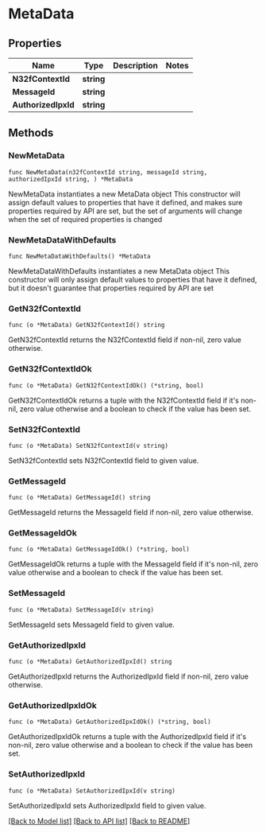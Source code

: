 # MetaData

## Properties

Name | Type | Description | Notes
------------ | ------------- | ------------- | -------------
**N32fContextId** | **string** |  | 
**MessageId** | **string** |  | 
**AuthorizedIpxId** | **string** |  | 

## Methods

### NewMetaData

`func NewMetaData(n32fContextId string, messageId string, authorizedIpxId string, ) *MetaData`

NewMetaData instantiates a new MetaData object
This constructor will assign default values to properties that have it defined,
and makes sure properties required by API are set, but the set of arguments
will change when the set of required properties is changed

### NewMetaDataWithDefaults

`func NewMetaDataWithDefaults() *MetaData`

NewMetaDataWithDefaults instantiates a new MetaData object
This constructor will only assign default values to properties that have it defined,
but it doesn't guarantee that properties required by API are set

### GetN32fContextId

`func (o *MetaData) GetN32fContextId() string`

GetN32fContextId returns the N32fContextId field if non-nil, zero value otherwise.

### GetN32fContextIdOk

`func (o *MetaData) GetN32fContextIdOk() (*string, bool)`

GetN32fContextIdOk returns a tuple with the N32fContextId field if it's non-nil, zero value otherwise
and a boolean to check if the value has been set.

### SetN32fContextId

`func (o *MetaData) SetN32fContextId(v string)`

SetN32fContextId sets N32fContextId field to given value.


### GetMessageId

`func (o *MetaData) GetMessageId() string`

GetMessageId returns the MessageId field if non-nil, zero value otherwise.

### GetMessageIdOk

`func (o *MetaData) GetMessageIdOk() (*string, bool)`

GetMessageIdOk returns a tuple with the MessageId field if it's non-nil, zero value otherwise
and a boolean to check if the value has been set.

### SetMessageId

`func (o *MetaData) SetMessageId(v string)`

SetMessageId sets MessageId field to given value.


### GetAuthorizedIpxId

`func (o *MetaData) GetAuthorizedIpxId() string`

GetAuthorizedIpxId returns the AuthorizedIpxId field if non-nil, zero value otherwise.

### GetAuthorizedIpxIdOk

`func (o *MetaData) GetAuthorizedIpxIdOk() (*string, bool)`

GetAuthorizedIpxIdOk returns a tuple with the AuthorizedIpxId field if it's non-nil, zero value otherwise
and a boolean to check if the value has been set.

### SetAuthorizedIpxId

`func (o *MetaData) SetAuthorizedIpxId(v string)`

SetAuthorizedIpxId sets AuthorizedIpxId field to given value.



[[Back to Model list]](../README.md#documentation-for-models) [[Back to API list]](../README.md#documentation-for-api-endpoints) [[Back to README]](../README.md)


